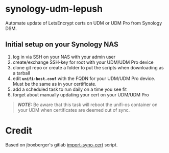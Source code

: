 # synology-udm-lepush
Automate update of LetsEncrypt certs on UDM or UDM Pro from Synology DSM.

## Initial setup on your Synology NAS
1. log in via SSH on your NAS with your admin user 
2. create/exchange SSH-key for root with your UDM/UDM Pro device
3. clone git repo or create a folder to put the scripts when downloading as a tarball
4. edit __`unifi-host.conf`__ with the FQDN for your UDM/UDM Pro device. Must be the same as in your certificate.
5. add a scheduled task to run daily on a time you see fit
6. forget about manually updating your cert on your UDM/UDM Pro

> **_NOTE:_** Be aware that this task will reboot the unifi-os container on your UDM when certificates are deemed out of sync.

# Credit
Based on jboxberger's gitlab [import-syno-cert](https://github.com/jboxberger/synology-gitlab-jboxberger/blob/master/src/scripts/import-syno-cert) script.
